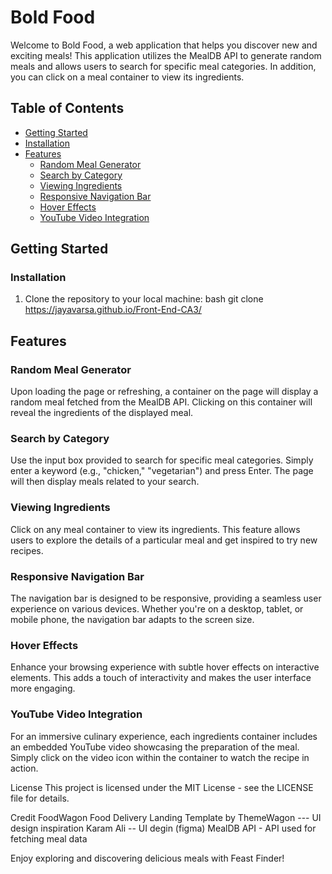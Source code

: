 # Bold Food

Welcome to Bold Food, a web application that helps you discover new and exciting meals! This application utilizes the MealDB API to generate random meals and allows users to search for specific meal categories. In addition, you can click on a meal container to view its ingredients.

## Table of Contents
- [Getting Started](#getting-started)
-   [Installation](#installation)
- [Features](#features)
  - [Random Meal Generator](#random-meal-generator)
  - [Search by Category](#search-by-category)
  - [Viewing Ingredients](#viewing-ingredients)
  - [Responsive Navigation Bar](#responsive-navigation-bar)
  - [Hover Effects](#hover-effects)
  - [YouTube Video Integration](#youtube-video-integration)

## Getting Started

### Installation
1. Clone the repository to your local machine:
   bash
    git clone  https://jayavarsa.github.io/Front-End-CA3/
   
## Features

### Random Meal Generator

Upon loading the page or refreshing, a container on the page will display a random meal fetched from the MealDB API. Clicking on this container will reveal the ingredients of the displayed meal.

### Search by Category

Use the input box provided to search for specific meal categories. Simply enter a keyword (e.g., "chicken," "vegetarian") and press Enter. The page will then display meals related to your search.

### Viewing Ingredients

Click on any meal container to view its ingredients. This feature allows users to explore the details of a particular meal and get inspired to try new recipes.

### Responsive Navigation Bar

The navigation bar is designed to be responsive, providing a seamless user experience on various devices. Whether you're on a desktop, tablet, or mobile phone, the navigation bar adapts to the screen size.

### Hover Effects

Enhance your browsing experience with subtle hover effects on interactive elements. This adds a touch of interactivity and makes the user interface more engaging.

### YouTube Video Integration

For an immersive culinary experience, each ingredients container includes an embedded YouTube video showcasing the preparation of the meal. Simply click on the video icon within the container to watch the recipe in action.

License
This project is licensed under the  MIT License - see the LICENSE file for details.

Credit
FoodWagon Food Delivery Landing Template by ThemeWagon --- UI design inspiration
Karam Ali -- UI degin (figma)
MealDB API - API used for fetching meal data

Enjoy exploring and discovering delicious meals with Feast Finder!
